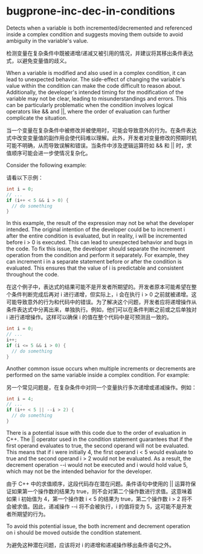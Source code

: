 # bugprone-inc-dec-in-conditions

Detects when a variable is both incremented/decremented and referenced inside a complex condition and suggests moving them outside to avoid ambiguity in the variable's value.

检测变量在复杂条件中既被递增/递减又被引用的情况，并建议将其移出条件表达式，以避免变量值的歧义。

When a variable is modified and also used in a complex condition, it can lead to unexpected behavior. The side-effect of changing the variable's value within the condition can make the code difficult to reason about. Additionally, the developer's intended timing for the modification of the variable may not be clear, leading to misunderstandings and errors. This can be particularly problematic when the condition involves logical operators like && and ||, where the order of evaluation can further complicate the situation.

当一个变量在复杂条件中被修改并被使用时，可能会导致意外的行为。在条件表达式中改变变量值的副作用会使代码难以理解。此外，开发者对变量修改的预期时机可能不明确，从而导致误解和错误。当条件中涉及逻辑运算符如 && 和 || 时，求值顺序可能会进一步使情况复杂化。

Consider the following example:

请看以下示例：

```c++
int i = 0;
// ...
if (i++ < 5 && i > 0) {
  // do something
}
```

In this example, the result of the expression may not be what the developer intended. The original intention of the developer could be to increment i after the entire condition is evaluated, but in reality, i will be incremented before i > 0 is executed. This can lead to unexpected behavior and bugs in the code. To fix this issue, the developer should separate the increment operation from the condition and perform it separately. For example, they can increment i in a separate statement before or after the condition is evaluated. This ensures that the value of i is predictable and consistent throughout the code.

在这个例子中，表达式的结果可能不是开发者所期望的。开发者原本可能希望在整个条件判断完成后再对 i 进行递增，但实际上，i 会在执行 i > 0 之前就被递增。这可能导致意外的行为和代码中的错误。为了解决这个问题，开发者应将递增操作从条件表达式中分离出来，单独执行。例如，他们可以在条件判断之前或之后单独对 i 进行递增操作。这样可以确保 i 的值在整个代码中是可预测且一致的。

```c++
int i = 0;
// ...
i++;
if (i <= 5 && i > 0) {
  // do something
}
```

Another common issue occurs when multiple increments or decrements are performed on the same variable inside a complex condition. For example:

另一个常见问题是，在复杂条件中对同一个变量执行多次递增或递减操作。例如：

```c++
int i = 4;
// ...
if (i++ < 5 || --i > 2) {
  // do something
}
```

There is a potential issue with this code due to the order of evaluation in C++. The || operator used in the condition statement guarantees that if the first operand evaluates to true, the second operand will not be evaluated. This means that if i were initially 4, the first operand i < 5 would evaluate to true and the second operand i > 2 would not be evaluated. As a result, the decrement operation --i would not be executed and i would hold value 5, which may not be the intended behavior for the developer.

由于 C++ 中的求值顺序，这段代码存在潜在问题。条件语句中使用的 || 运算符保证如果第一个操作数的结果为 true，则不会对第二个操作数进行求值。这意味着如果 i 初始值为 4，第一个操作数 i < 5 的结果为 true，第二个操作数 i > 2 将不会被求值。因此，递减操作 --i 将不会被执行，i 的值将变为 5，这可能不是开发者所期望的行为。

To avoid this potential issue, the both increment and decrement operation on i should be moved outside the condition statement.

为避免这种潜在问题，应该将对 i 的递增和递减操作移出条件语句之外。
